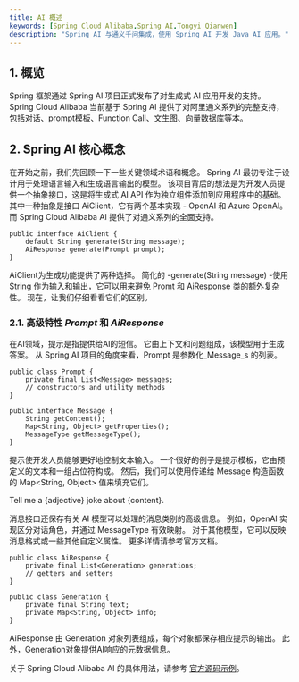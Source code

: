 ```yaml
---
title: AI 概述
keywords: [Spring Cloud Alibaba,Spring AI,Tongyi Qianwen]
description: "Spring AI 与通义千问集成，使用 Spring AI 开发 Java AI 应用。"
---
```


## 1. 概览
Spring 框架通过 Spring AI 项目正式发布了对生成式 AI 应用开发的支持。 Spring Cloud Alibaba 当前基于 Spring AI 提供了对阿里通义系列的完整支持，包括对话、prompt模板、Function Call、文生图、向量数据库等本。

## 2. Spring AI 核心概念

在开始之前，我们先回顾一下一些关键领域术语和概念。
Spring AI 最初专注于设计用于处理语言输入和生成语言输出的模型。 该项目背后的想法是为开发人员提供一个抽象接口，这是将生成式 AI API 作为独立组件添加到应用程序中的基础。
其中一种抽象是接口 AiClient，它有两个基本实现 - OpenAI 和 Azure OpenAI。而 Spring Cloud Alibaba AI 提供了对通义系列的全面支持。

```
public interface AiClient {
    default String generate(String message);
    AiResponse generate(Prompt prompt);
}
```

AiClient为生成功能提供了两种选择。 简化的 -generate(String message) -使用 String 作为输入和输出，它可以用来避免 Promt 和 AiResponse 类的额外复杂性。
现在，让我们仔细看看它们的区别。

### 2.1. 高级特性 _Prompt_ 和 _AiResponse_

在AI领域，提示是指提供给AI的短信。 它由上下文和问题组成，该模型用于生成答案。
从 Spring AI 项目的角度来看，Prompt 是参数化_Message_s 的列表。

```
public class Prompt {
    private final List<Message> messages;
    // constructors and utility methods
}

public interface Message {
    String getContent();
    Map<String, Object> getProperties();
    MessageType getMessageType();
}
```

提示使开发人员能够更好地控制文本输入。 一个很好的例子是提示模板，它由预定义的文本和一组占位符构成。 然后，我们可以使用传递给 Message 构造函数的 Map<String, Object> 值来填充它们。

Tell me a {adjective} joke about {content}.

消息接口还保存有关 AI 模型可以处理的消息类别的高级信息。 例如，OpenAI 实现区分对话角色，并通过 MessageType 有效映射。 对于其他模型，它可以反映消息格式或一些其他自定义属性。 更多详情请参考官方文档。

```
public class AiResponse {
    private final List<Generation> generations;
    // getters and setters
}

public class Generation {
    private final String text;
    private Map<String, Object> info;
}
```

AiResponse 由 Generation 对象列表组成，每个对象都保存相应提示的输出。 此外，Generation对象提供AI响应的元数据信息。



关于 Spring Cloud Alibaba AI 的具体用法，请参考 [官方源码示例]([https://github.com/alibaba/spring-cloud-alibaba/tree/2023.x/spring-cloud-alibaba-examples/ai-example](https://github.com/alibaba/spring-cloud-alibaba/tree/2023.x/spring-cloud-alibaba-examples/ai-example))。

